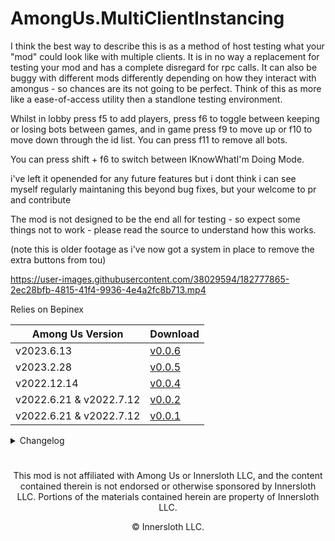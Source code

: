# AmongUs.MultiClientInstancing

I think the best way to describe this is as a method of host testing what your "mod" could look like with multiple clients.
It is in no way a replacement for testing your mod and has a complete disregard for rpc calls.
It can also be buggy with different mods differently depending on how they interact with amongus - so chances are its not going to be perfect.
Think of this as more like a ease-of-access utility then a standlone testing environment.

Whilst in lobby press f5 to add players,
press f6 to toggle between keeping or losing bots between games,
and in game press f9 to move up or f10 to move down through the id list.
You can press f11 to remove all bots.

You can press shift + f6 to switch between IKnowWhatI'm Doing Mode.

i've left it openended for any future features but i dont think i can see myself regularly maintaning this beyond bug fixes,
but your welcome to pr and contribute

The mod is not designed to be the end all for testing - so expect some things not to work - please read the source to understand how this works.

(note this is older footage as i've now got a system in place to remove the extra buttons from tou)

https://user-images.githubusercontent.com/38029594/182777865-2ec28bfb-4815-41f4-9936-4e4a2fc8b713.mp4

Relies on Bepinex

| Among Us Version | Download |
|----------|-------------|
| v2023.6.13 | [v0.0.6](https://github.com/MyDragonBreath/AmongUs.MultiClientInstancing/releases/tag/v0.0.6)
| v2023.2.28 | [v0.0.5](https://github.com/MyDragonBreath/AmongUs.MultiClientInstancing/releases/tag/v0.0.5)
| v2022.12.14 | [v0.0.4](https://github.com/MyDragonBreath/AmongUs.MultiClientInstancing/releases/tag/v0.0.4)
| v2022.6.21 & v2022.7.12 | [v0.0.2](https://github.com/MyDragonBreath/AmongUs.MultiClientInstancing/releases/tag/v0.0.2)
| v2022.6.21 & v2022.7.12 | [v0.0.1](https://github.com/MyDragonBreath/AmongUs.MultiClientInstancing/releases/tag/v0.0.1)

<details>
  <summary> Changelog </summary>
  <details>
  <summary> v0.0.6 </summary>
  <ul>
    <li> Updated to latest version </li>
    <li> Submerged compatibility </li>
    <li> Client Simplfications </li>
    <li> IKnowWhatI'm Doing Mode (with shift+f6) </li>
    <li> Mod auto disables in cause you accidently join an online game </li>
    <li> Fix null hat </li>
    <li> Fix update checker without internet </li>
    <li> Fix removing all players causing you to lose your body </li>
    <li> Fix light issues </li>
  </ul>
  </details>
  <details>
  <summary> v0.0.5 </summary>
  <ul>
    <li> Robot presistence </li>
    <li> Player removal keybind </li>
    <li> Countdown timer removed </li>
    <li> Fix Airship Spawning </li>
  </ul>
  </details>
  <details>
  <summary> v0.0.4 </summary>
  <ul>
    <li> Updated to latest version, fixed bugs </li>
    <li> Added update warner </li>
    <li> Big thanks to twix who has released me from the basement in exchange for me finally returning to this mod </li>
    <li> Removed Reactor, excess uranium will be sold to prolong my time outside of the basement</li>
  </ul>
  </details>
  <details>
  <summary> v0.0.2 </summary>
  <ul>
    <li> Added clamps, and system to remove TOU buttons </li>
    <li> please save me twix has me locked in basement </li>
  </ul>
  </details>
  <details>
  <summary> v0.0.1 </summary>
  <ul>
    <li> Base systems for creating and switching between Playercontrols </li>
  </ul>
  </details>
</details>


#
<p align="center">This mod is not affiliated with Among Us or Innersloth LLC, and the content contained therein is not endorsed or otherwise sponsored by Innersloth LLC. Portions of the materials contained herein are property of Innersloth LLC.</p>
<p align="center">© Innersloth LLC.</p>
